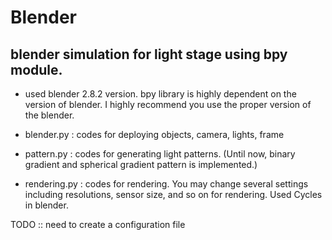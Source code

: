 # Blender 

## blender simulation for light stage using bpy module.

- used blender 2.8.2 version. bpy library is highly dependent on the version of blender. I highly recommend you use the proper version of the blender.

- blender.py : codes for deploying objects, camera, lights, frame

- pattern.py : codes for generating light patterns. (Until now, binary gradient and spherical gradient pattern is implemented.)

- rendering.py : codes for rendering. You may change several settings including resolutions, sensor size, and so on for rendering. Used Cycles in blender.

TODO :: need to create a configuration file